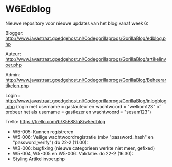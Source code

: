 # W6Edblog

Nieuwe repository voor nieuwe updates van het blog vanaf week 6:

Blogger: http://www.javastraat.goedgehost.nl/Codegorillaprogs/GorillaBlog/edblog.php

Auteur: http://www.javastraat.goedgehost.nl/Codegorillaprogs/GorillaBlog/artikelinvoer.php

Admin:  http://www.javastraat.goedgehost.nl/Codegorillaprogs/GorillaBlog/Beheerartikelen.php

Login : http://www.javastraat.goedgehost.nl/Codegorillaprogs/GorillaBlog/inlogblog.php 
(login met username = gastauteur en wachtwoord = "welkom123" of probeer het als username = gastlezer en wachtwoord = "sesam123")

Trello: https://trello.com/b/X5E88lq8/w5edblog

- W5-005: Kunnen registreren
- W5-006: Veilige wachtwoordregistratie (mbv "password_hash" en "password_verify")
do 22-2 (11.00):
- W3-006: bugfixing (nieuwe categorieen werkte niet meer, gefixed)
- W5-004, W5-005 en W5-006: Validatie.
do 22-2 (16.30):
- Styling Artikelinvoer.php
